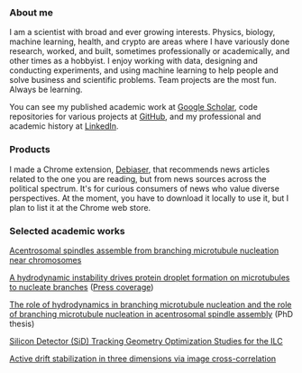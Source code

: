 ### About me

I am a scientist with broad and ever growing interests. Physics, biology, machine learning, health, and crypto are areas where I have variously done research, worked, and built, sometimes professionally or academically, and other times as a hobbyist. I enjoy working with data, designing and conducting experiments, and using machine learning to help people and solve business and scientific problems. Team projects are the most fun. Always be learning.

You can see my published academic work at [Google Scholar](https://scholar.google.com/citations?user=1GEQv5gAAAAJ&hl=en), code repositories for various projects at [GitHub](https://github.com/sagarsetru), and my professional and academic history at [LinkedIn](https://www.linkedin.com/in/sagar-setru/).

### Products

I made a Chrome extension, [Debiaser](https://github.com/sagarsetru/debiaser_chrome_extension), that recommends news articles related to the one you are reading, but from news sources across the political spectrum. It's for curious consumers of news who value diverse perspectives. At the moment, you have to download it locally to use it, but I plan to list it at the Chrome web store.

### Selected academic works

[Acentrosomal spindles assemble from branching microtubule nucleation near chromosomes](https://www.biorxiv.org/content/10.1101/2022.02.28.482415v1)

[A hydrodynamic instability drives protein droplet formation on microtubules to nucleate branches](https://www.nature.com/articles/s41567-020-01141-8) ([Press coverage](https://www.princeton.edu/news/2021/01/29/dewdrops-spiderweb-reveal-physics-behind-cell-structures#:~:text=The%20physics%20at%20work%20in,a%20role%20in%20some%20cancers.))

[The role of hydrodynamics in branching microtubule nucleation and the role of branching microtubule nucleation in acentrosomal spindle assembly](https://dataspace.princeton.edu/handle/88435/dsp01j6731683k) (PhD thesis)

[Silicon Detector (SiD) Tracking Geometry Optimization Studies for the ILC](https://github.com/sagarsetru/detectorOptimizationStudy/blob/master/detOptimization4.pdf)

[Active drift stabilization in three dimensions via image cross-correlation](https://aip.scitation.org/doi/abs/10.1063/1.4824197)
